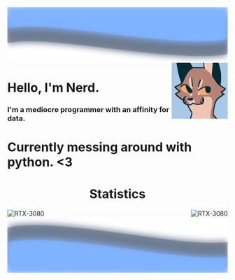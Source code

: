 <img align="center" src="https://raw.githubusercontent.com/Kqzz/Kqzz/master/top.svg"/>

<img align="right" src="https://raw.githubusercontent.com/BabyMedley/BabyMedley/master/pain.gif"/>


<h1 align="left">Hello, I'm Nerd.</h1>
<h3 align="left">I'm a mediocre programmer with an affinity for data.</h3>

<p align="center">

<h1 align="left"> Currently messing around with python. <3</h1>
</p>
<h1 align="center">    </h1>
<h1 align="center">Statistics</h1>

<p><img align="left" src="https://github-readme-stats.vercel.app/api?username=RTX-3080&show_icons=true&text_color=ffffff&bg_color=7fb3ff&title_color=ffffff&icon_color=ffffff" alt="RTX-3080" /></p>

<p></p>

<img align="right" src="https://github-readme-stats.vercel.app/api/top-langs/?username=RTX-3080&show_icons=true&text_color=ffffff&bg_color=7fb3ff&title_color=ffffff&icon_color=ffffff" alt="RTX-3080"/>


<img align="center" src="https://raw.githubusercontent.com/Kqzz/Kqzz/master/bottom.svg"/>
